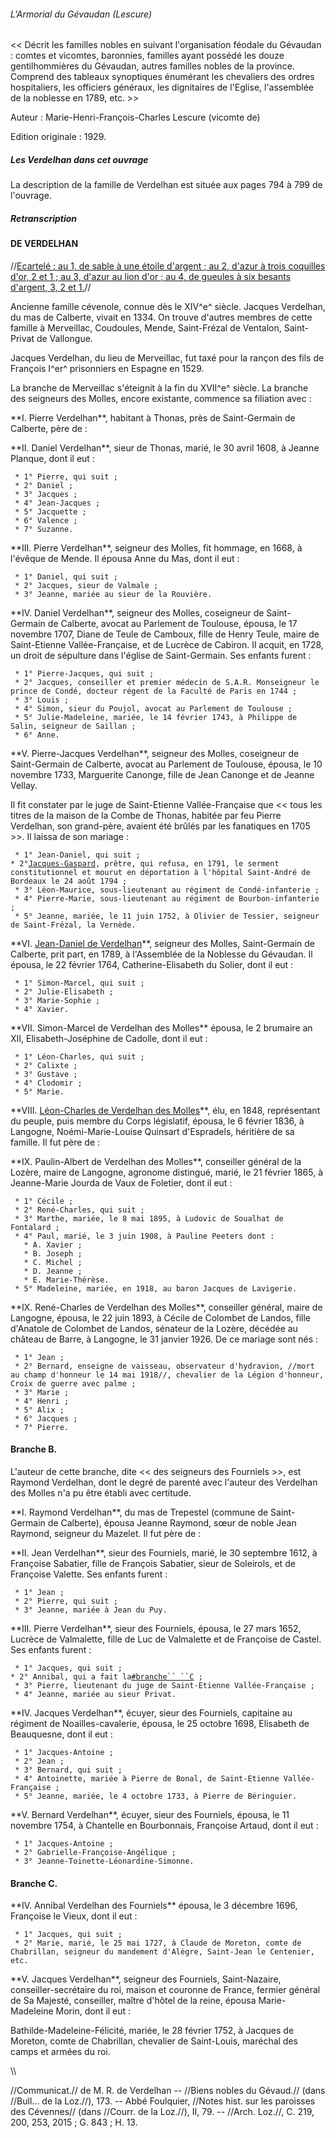 ###### L\'Armorial du Gévaudan (Lescure)

\<\< Décrit les familles nobles en suivant l\'organisation féodale du
Gévaudan : comtes et vicomtes, baronnies, familles ayant possédé les
douze gentilhommières du Gévaudan, autres familles nobles de la
province. Comprend des tableaux synoptiques énumérant les chevaliers des
ordres hospitaliers, les officiers généraux, les dignitaires de
l\'Eglise, l\'assemblée de la noblesse en 1789, etc. \>\>

Auteur : Marie-Henri-François-Charles Lescure (vicomte de)

Edition originale : 1929.

##### Les Verdelhan dans cet ouvrage

La description de la famille de Verdelhan est située aux pages 794 à 799
de l\'ouvrage.

##### Retranscription

#### DE VERDELHAN

//[Ecartelé : au 1, de sable à une étoile d\'argent ; au 2, d\'azur à
trois coquilles d\'or, 2 et 1 ; au 3, d\'azur au lion d\'or ; au 4, de
gueules à six besants d\'argent, 3, 2 et
1.](Armoiries_des_Verdelhan)//

Ancienne famille cévenole, connue dès le XIV^e^ siècle. Jacques
Verdelhan, du mas de Calberte, vivait en 1334. On trouve d\'autres
membres de cette famille à Merveillac, Coudoules, Mende, Saint-Frézal de
Ventalon, Saint-Privat de Vallongue.

Jacques Verdelhan, du lieu de Merveillac, fut taxé pour la rançon des
fils de François I^er^ prisonniers en Espagne en 1529.

La branche de Merveillac s\'éteignit à la fin du XVII^e^ siècle. La
branche des seigneurs des Molles, encore existante, commence sa
filiation avec :

 **I. Pierre Verdelhan\*\*, habitant à Thonas, près de
        Saint-Germain de Calberte, père de :

<!-- -->

 **II\. Daniel Verdelhan\*\*, sieur de Thonas, marié, le 30 avril 1608, à
        Jeanne Planque, dont il eut :

` * 1° Pierre, qui suit ;`\
` * 2° Daniel ;`\
` * 3° Jacques ;`\
` * 4° Jean-Jacques ;`\
` * 5° Jacquette ;`\
` * 6° Valence ;`\
` * 7° Suzanne.`

 **III\. Pierre Verdelhan\*\*, seigneur des Molles, fit hommage, en 1668, à
        l\'évêque de Mende. Il épousa Anne du Mas, dont il eut :

` * 1° Daniel, qui suit ;`\
` * 2° Jacques, sieur de Valmale ;`\
` * 3° Jeanne, mariée au sieur de la Rouvière.`

 **IV\. Daniel Verdelhan\*\*, seigneur des Molles, coseigneur de
        Saint-Germain de Calberte, avocat au Parlement de Toulouse, épousa, le
        17 novembre 1707, Diane de Teule de Camboux, fille de Henry Teule, maire
        de Saint-Etienne Vallée-Française, et de Lucrèce de Cabiron. Il acquit,
        en 1728, un droit de sépulture dans l\'église de Saint-Germain. Ses
        enfants furent :

` * 1° Pierre-Jacques, qui suit ;`\
` * 2° Jacques, conseiller et premier médecin de S.A.R. Monseigneur le prince de Condé, docteur régent de la Faculté de Paris en 1744 ;`\
` * 3° Louis ;`\
` * 4° Simon, sieur du Poujol, avocat au Parlement de Toulouse ;`\
` * 5° Julie-Madeleine, mariée, le 14 février 1743, à Philippe de Salin, seigneur de Saillan ;`\
` * 6° Anne.`

 **V. Pierre-Jacques Verdelhan\*\*, seigneur des Molles, coseigneur
        de Saint-Germain de Calberte, avocat au Parlement de Toulouse,
        épousa, le 10 novembre 1733, Marguerite Canonge, fille de Jean
        Canonge et de Jeanne Vellay.

Il fit constater par le juge de Saint-Etienne Vallée-Française que \<\<
tous les titres de la maison de la Combe de Thonas, habitée par feu
Pierre Verdelhan, son grand-père, avaient été brûlés par les fanatiques
en 1705 \>\>. Il laissa de son mariage :

` * 1° Jean-Daniel, qui suit ;`\
` * 2° `[`Jacques-Gaspard`](Jacques-Gaspard_Verdelhan_des_Molles_(1739-1794))`, prêtre, qui refusa, en 1791, le serment constitutionnel et mourut en déportation à l'hôpital Saint-André de Bordeaux le 24 août 1794 ;`\
` * 3° Léon-Maurice, sous-lieutenant au régiment de Condé-infanterie ;`\
` * 4° Pierre-Marie, sous-lieutenant au régiment de Bourbon-infanterie ;`\
` * 5° Jeanne, mariée, le 11 juin 1752, à Olivier de Tessier, seigneur de Saint-Frézal, la Vernède.`

 **VI\. [Jean-Daniel de
        Verdelhan](Jean-Daniel_Verdelhan_des_Molles_(1737-1822))\*\*,
        seigneur des Molles, Saint-Germain de Calberte, prit part, en 1789, à
        l\'Assemblée de la Noblesse du Gévaudan. Il épousa, le 22 février 1764,
        Catherine-Elisabeth du Solier, dont il eut :

` * 1° Simon-Marcel, qui suit ;`\
` * 2° Julie-Elisabeth ;`\
` * 3° Marie-Sophie ;`\
` * 4° Xavier.`

 **VII\. Simon-Marcel de Verdelhan des Molles\*\* épousa, le 2 brumaire an
        XII, Elisabeth-Joséphine de Cadolle, dont il eut :

` * 1° Léon-Charles, qui suit ;`\
` * 2° Calixte ;`\
` * 3° Gustave ;`\
` * 4° Clodomir ;`\
` * 5° Marie.`

 **VIII\. [Léon-Charles de Verdelhan des
        Molles](Charles-Léon_Verdelhan_des_Molles_(1805-1868))\*\*,
        élu, en 1848, représentant du peuple, puis membre du Corps législatif,
        épousa, le 6 février 1836, à Langogne, Noémi-Marie-Louise Quinsart
        d\'Espradels, héritière de sa famille. Il fut père de :

<!-- -->

 **IX\. Paulin-Albert de Verdelhan des Molles\*\*, conseiller général de la
        Lozère, maire de Langogne, agronome distingué, marié, le 21 février
        1865, à Jeanne-Marie Jourda de Vaux de Foletier, dont il eut :

` * 1° Cécile ;`\
` * 2° René-Charles, qui suit ;`\
` * 3° Marthe, mariée, le 8 mai 1895, à Ludovic de Soualhat de Fontalard ;`\
` * 4° Paul, marié, le 3 juin 1908, à Pauline Peeters dont :`\
`   * A. Xavier ;`\
`   * B. Joseph ;`\
`   * C. Michel ;`\
`   * D. Jeanne ;`\
`   * E. Marie-Thérèse.`\
` * 5° Madeleine, mariée, en 1918, au baron Jacques de Lavigerie.`

 **IX\. René-Charles de Verdelhan des Molles\*\*, conseiller général, maire
        de Langogne, épousa, le 22 juin 1893, à Cécile de Colombet de Landos,
        fille d\'Anatole de Colombet de Landos, sénateur de la Lozère, décédée
        au château de Barre, à Langogne, le 31 janvier 1926. De ce mariage sont
        nés :

` * 1° Jean ;`\
` * 2° Bernard, enseigne de vaisseau, observateur d'hydravion, //mort au champ d'honneur le 14 mai 1918//, chevalier de la Légion d'honneur, Croix de guerre avec palme ;`\
` * 3° Marie ;`\
` * 4° Henri ;`\
` * 5° Alix ;`\
` * 6° Jacques ;`\
` * 7° Pierre.`

#### Branche B.

L\'auteur de cette branche, dite \<\< des seigneurs des Fourniels \>\>,
est Raymond Verdelhan, dont le degré de parenté avec l\'auteur des
Verdelhan des Molles n\'a pu être établi avec certitude.

 **I. Raymond Verdelhan\*\*, du mas de Trepestel (commune de
        Saint-Germain de Calberte), épousa Jeanne Raymond, sœur de noble
        Jean Raymond, seigneur du Mazelet. Il fut père de :

<!-- -->

 **II\. Jean Verdelhan\*\*, sieur des Fourniels, marié, le 30 septembre
        1612, à Françoise Sabatier, fille de François Sabatier, sieur de
        Soleirols, et de Françoise Valette. Ses enfants furent :

` * 1° Jean ;`\
` * 2° Pierre, qui suit ;`\
` * 3° Jeanne, mariée à Jean du Puy.`

 **III\. Pierre Verdelhan\*\*, sieur des Fourniels, épousa, le 27 mars 1652,
        Lucrèce de Valmalette, fille de Luc de Valmalette et de Françoise de
        Castel. Ses enfants furent :

` * 1° Jacques, qui suit ;`\
` * 2° Annibal, qui a fait la `[`#branche`` ``C`](#branche_C)` ;`\
` * 3° Pierre, lieutenant du juge de Saint-Etienne Vallée-Française ;`\
` * 4° Jeanne, mariée au sieur Privat.`

 **IV\. Jacques Verdelhan\*\*, écuyer, sieur des Fourniels, capitaine au
        régiment de Noailles-cavalerie, épousa, le 25 octobre 1698, Elisabeth de
        Beauquesne, dont il eut :

` * 1° Jacques-Antoine ;`\
` * 2° Jean ;`\
` * 3° Bernard, qui suit ;`\
` * 4° Antoinette, mariée à Pierre de Bonal, de Saint-Etienne Vallée-Française ;`\
` * 5° Jeanne, mariée, le 4 octobre 1733, à Pierre de Béringuier.`

 **V. Bernard Verdelhan\*\*, écuyer, sieur des Fourniels, épousa,
        le 11 novembre 1754, à Chantelle en Bourbonnais, Françoise
        Artaud, dont il eut :

` * 1° Jacques-Antoine ;`\
` * 2° Gabrielle-Françoise-Angélique ;`\
` * 3° Jeanne-Toinette-Léonardine-Simonne.`

#### Branche C.

 **IV\. Annibal Verdelhan des Fourniels\*\* épousa, le 3 décembre 1696,
        Françoise le Vieux, dont il eut :

` * 1° Jacques, qui suit ;`\
` * 2° Marie, marié, le 25 mai 1727, à Claude de Moreton, comte de Chabrillan, seigneur du mandement d'Alègre, Saint-Jean le Centenier, etc.`

 **V. Jacques Verdelhan\*\*, seigneur des Fourniels, Saint-Nazaire,
        conseiller-secrétaire du roi, maison et couronne de France,
        fermier général de Sa Majesté, conseiller, maître d\'hôtel de la
        reine, épousa Marie-Madeleine Morin, dont il eut :

Bathilde-Madeleine-Félicité, mariée, le 28 février 1752, à Jacques de
Moreton, comte de Chabrillan, chevalier de Saint-Louis, maréchal des
camps et armées du roi.

\\\\

//Communicat.// de M. R. de Verdelhan \-- //Biens nobles du Gévaud.//
(dans //Bull\... de la Loz.//), 173. \-- Abbé Foulquier, //Notes hist.
sur les paroisses des Cévennes// (dans //Courr. de la Loz.//), II, 79.
\-- //Arch. Loz.//, C. 219, 200, 253, 2015 ; G. 843 ; H. 13.
